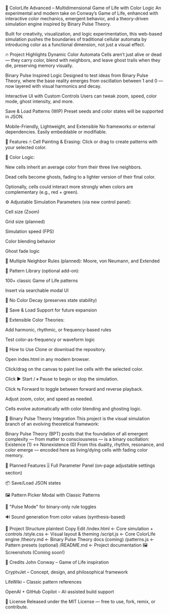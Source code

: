 🌈 ColorLife Advanced – Multidimensional Game of Life with Color Logic
An experimental and modern take on Conway’s Game of Life, enhanced with interactive color mechanics, emergent behavior, and a theory-driven simulation engine inspired by Binary Pulse Theory.

Built for creativity, visualization, and logic experimentation, this web-based simulation pushes the boundaries of traditional cellular automata by introducing color as a functional dimension, not just a visual effect.

🔥 Project Highlights
Dynamic Color Automata
Cells aren’t just alive or dead — they carry color, blend with neighbors, and leave ghost trails when they die, preserving memory visually.

Binary Pulse Inspired Logic
Designed to test ideas from Binary Pulse Theory, where the base reality emerges from oscillation between 1 and 0 — now layered with visual harmonics and decay.

Interactive UI with Custom Controls
Users can tweak zoom, speed, color mode, ghost intensity, and more.

Save & Load Patterns (WIP)
Preset seeds and color states will be supported in JSON.

Mobile-Friendly, Lightweight, and Extensible
No frameworks or external dependencies. Easily embeddable or modifiable.

🎨 Features
🖱 Cell Painting & Erasing: Click or drag to create patterns with your selected color.

🌈 Color Logic:

New cells inherit an average color from their three live neighbors.

Dead cells become ghosts, fading to a lighter version of their final color.

Optionally, cells could interact more strongly when colors are complementary (e.g., red + green).

⚙️ Adjustable Simulation Parameters (via new control panel):

Cell size (Zoom)

Grid size (planned)

Simulation speed (FPS)

Color blending behavior

Ghost fade logic

📏 Multiple Neighbor Rules (planned): Moore, von Neumann, and Extended

🧬 Pattern Library (optional add-on):

100+ classic Game of Life patterns

Insert via searchable modal UI

🧪 No Color Decay (preserves state stability)

💾 Save & Load Support for future expansion

🧠 Extensible Color Theories:

Add harmonic, rhythmic, or frequency-based rules

Test color-as-frequency or waveform logic

🚀 How to Use
Clone or download the repository.

Open index.html in any modern browser.

Click/drag on the canvas to paint live cells with the selected color.

Click ▶ Start / ⏸ Pause to begin or stop the simulation.

Click ⇆ Forward to toggle between forward and reverse playback.

Adjust zoom, color, and speed as needed.

Cells evolve automatically with color blending and ghosting logic.

🧠 Binary Pulse Theory Integration
This project is the visual simulation branch of an evolving theoretical framework:

Binary Pulse Theory (BPT) posits that the foundation of all emergent complexity — from matter to consciousness — is a binary oscillation:
Existence (1) ↔ Nonexistence (0)
From this duality, rhythm, resonance, and color emerge — encoded here as living/dying cells with fading color memory.

🧩 Planned Features
🎚 Full Parameter Panel (on-page adjustable settings section)

📦 Save/Load JSON states

🖼 Pattern Picker Modal with Classic Patterns

🧠 "Pulse Mode" for binary-only rule toggles

🔊 Sound generation from color values (synthesis-based)

📁 Project Structure
plaintext
Copy
Edit
/index.html          <- Core simulation + controls
/style.css           <- Visual layout & theming
/script.js           <- Core ColorLife engine
/theory.md           <- Binary Pulse Theory docs (coming)
/patterns.js         <- Pattern presets (optional)
/README.md           <- Project documentation
🖼 Screenshots
(Coming soon!)

🙌 Credits
John Conway – Game of Life inspiration

CryptvJet – Concept, design, and philosophical framework

LifeWiki – Classic pattern references

OpenAI + GitHub Copilot – AI-assisted build support

🪪 License
Released under the MIT License — free to use, fork, remix, or contribute.